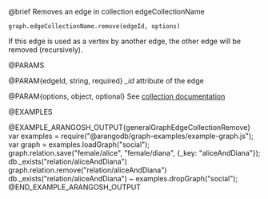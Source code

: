 

@brief Removes an edge in collection edgeCollectionName

`graph.edgeCollectionName.remove(edgeId, options)`

If this edge is used as a vertex by another edge, the other edge will be removed (recursively).

@PARAMS

@PARAM{edgeId, string, required}
*_id* attribute of the edge

@PARAM{options, object, optional}
See [collection documentation](../Documents/DocumentMethods.md)

@EXAMPLES

@EXAMPLE_ARANGOSH_OUTPUT{generalGraphEdgeCollectionRemove}
  var examples = require("@arangodb/graph-examples/example-graph.js");
  var graph = examples.loadGraph("social");
  graph.relation.save("female/alice", "female/diana", {_key: "aliceAndDiana"});
  db._exists("relation/aliceAndDiana")
  graph.relation.remove("relation/aliceAndDiana")
  db._exists("relation/aliceAndDiana")
~ examples.dropGraph("social");
@END_EXAMPLE_ARANGOSH_OUTPUT


